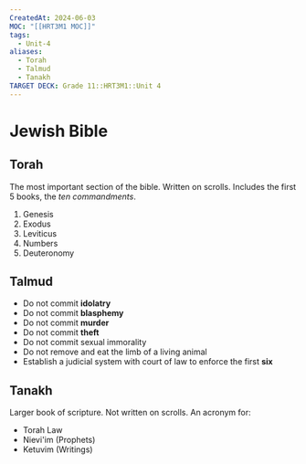```yaml
---
CreatedAt: 2024-06-03
MOC: "[[HRT3M1 MOC]]"
tags:
  - Unit-4
aliases:
  - Torah
  - Talmud
  - Tanakh
TARGET DECK: Grade 11::HRT3M1::Unit 4
---
```


# Jewish Bible

## Torah
The most important section of the bible. Written on scrolls. Includes the first 5 books, the *ten commandments*.
1. Genesis
2. Exodus
3. Leviticus
4. Numbers
5. Deuteronomy


## Talmud
- Do not commit **idolatry**
- Do not commit **blasphemy**
- Do not commit **murder**
- Do not commit **theft**
- Do not commit sexual immorality
- Do not remove and eat the limb of a living animal
- Establish a judicial system with court of law to enforce the first **six**



## Tanakh
Larger book of scripture. Not written on scrolls.
An acronym for:
- Torah Law
- Nievi'im (Prophets)
- Ketuvim (Writings)

